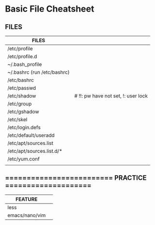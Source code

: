 # Basic File Cheatsheet

## FILES

| FILES                       |                                     |
| --------------------------- | ----------------------------------- |
| /etc/profile                |                                     |
| /etc/profile.d              |                                     |
| ~/.bash_profile             |                                     |
| ~/.bashrc (run /etc/bashrc) |                                     |
| /etc/bashrc                 |                                     |
| /etc/passwd                 |                                     |
| /etc/shadow                 | # !!: pw have not set, !: user lock |
| /etc/group                  |                                     |
| /etc/gshadow                |                                     |
| /etc/skel                   |                                     |
| /etc/login.defs             |                                     |
| /etc/default/useradd        |                                     |
| /etc/apt/sources.list       |                                     |
| /etc/apt/sources.list.d/*   |                                     |
| /etc/yum.conf               |                                     |
|                             |                                     |

## ========================= PRACTICE ====================

| FEATURE        |     |
| -------------- | --- |
| less           |     |
| emacs/nano/vim |     |

